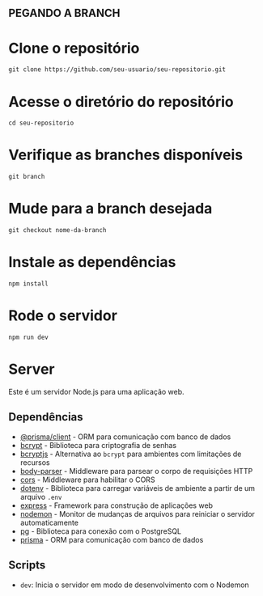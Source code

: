 ## PEGANDO A BRANCH

# Clone o repositório
```
git clone https://github.com/seu-usuario/seu-repositorio.git
```

# Acesse o diretório do repositório
```
cd seu-repositorio
```

# Verifique as branches disponíveis
```
git branch
```

# Mude para a branch desejada
```
git checkout nome-da-branch
```

# Instale as dependências
```
npm install
```

# Rode o servidor
```
npm run dev
```

# Server

Este é um servidor Node.js para uma aplicação web.

## Dependências

- [@prisma/client](https://www.npmjs.com/package/@prisma/client) - ORM para comunicação com banco de dados
- [bcrypt](https://www.npmjs.com/package/bcrypt) - Biblioteca para criptografia de senhas
- [bcryptjs](https://www.npmjs.com/package/bcryptjs) - Alternativa ao `bcrypt` para ambientes com limitações de recursos
- [body-parser](https://www.npmjs.com/package/body-parser) - Middleware para parsear o corpo de requisições HTTP
- [cors](https://www.npmjs.com/package/cors) - Middleware para habilitar o CORS
- [dotenv](https://www.npmjs.com/package/dotenv) - Biblioteca para carregar variáveis de ambiente a partir de um arquivo `.env`
- [express](https://www.npmjs.com/package/express) - Framework para construção de aplicações web
- [nodemon](https://www.npmjs.com/package/nodemon) - Monitor de mudanças de arquivos para reiniciar o servidor automaticamente
- [pg](https://www.npmjs.com/package/pg) - Biblioteca para conexão com o PostgreSQL
- [prisma](https://www.npmjs.com/package/prisma) - ORM para comunicação com banco de dados

## Scripts

- `dev`: Inicia o servidor em modo de desenvolvimento com o Nodemon
